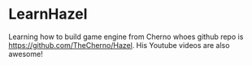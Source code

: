# LearnHazel
Learning how to build game engine from Cherno whoes github repo is https://github.com/TheCherno/Hazel. His Youtube videos are also awesome!

